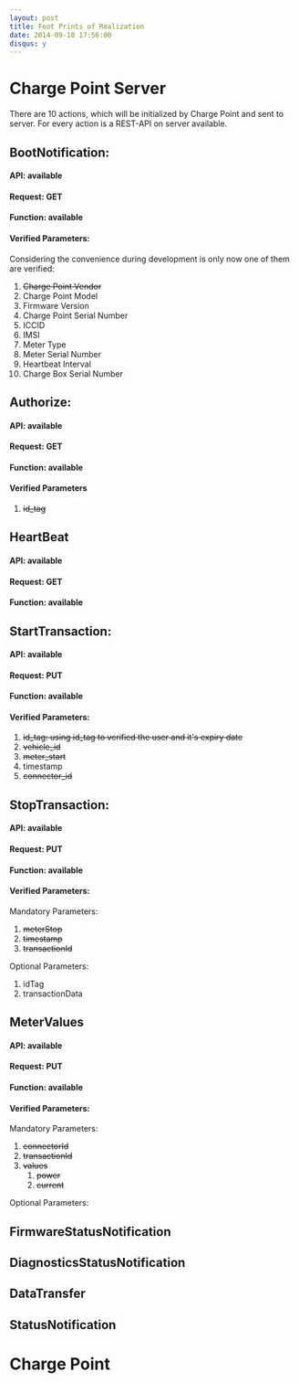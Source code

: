 ```yaml
---
layout: post
title: Foot Prints of Realization
date: 2014-09-18 17:56:00
disqus: y
---
```


# Charge Point Server

There are 10 actions, which will be initialized by Charge Point and sent to server. For every action is a REST-API on server available. 

## BootNotification:

#### API: available

#### Request: GET

#### Function: available
	
#### Verified Parameters:

Considering the convenience during development is only now one of them are verified:
	
1. ~~Charge Point Vendor~~
2. Charge Point Model
3. Firmware Version
4. Charge Point Serial Number
5. ICCID
6. IMSI
7. Meter Type
8. Meter Serial Number
9. Heartbeat Interval
10. Charge Box Serial Number

## Authorize:

#### API: available
#### Request: GET
#### Function: available
#### Verified Parameters

1. ~~id_tag~~


## HeartBeat

#### API: available
#### Request: GET
#### Function: available

## StartTransaction:

#### API: available
#### Request: PUT
#### Function: available
#### Verified Parameters:

1. ~~id_tag: using id_tag to verified the user and it's expiry date~~
2. ~~vehicle_id~~
3. ~~meter_start~~
4. timestamp
5. ~~connector_id~~


## StopTransaction:

#### API: available
#### Request: PUT
#### Function: available

#### Verified Parameters:

Mandatory Parameters:

1. ~~meterStop~~
2. ~~timestamp~~
3. ~~transactionId~~

Optional Parameters:

1. idTag
2. transactionData


## MeterValues

#### API: available
#### Request: PUT
#### Function: available

#### Verified Parameters:

Mandatory Parameters:

1. ~~connectorId~~
2. ~~transactionId~~
3. ~~values~~
	1. ~~power~~
	2. ~~current~~

Optional Parameters:






## FirmwareStatusNotification

## DiagnosticsStatusNotification

## DataTransfer

## StatusNotification






# Charge Point
